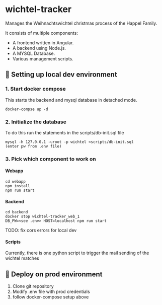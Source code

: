 # wichtel-tracker
Manages the Weihnachtswichtel christmas process of the Happel Family.

It consists of multiple components:
- A frontend written in Angular. 
- A backend using Node.js.
- A MYSQL Database.
- Various management scripts.


## 🚶 Setting up local dev environment

### 1. Start docker compose

This starts the backend and mysql database in detached mode.
```
docker-compse up -d
```

### 2. Initialize the database

To do this run the statements in the scripts/db-init.sql file
```
mysql -h 127.0.0.1 -uroot -p wichtel <scripts/db-init.sql
(enter pw from .env file)
```

### 3. Pick which component to work on

#### Webapp
```
cd webapp
npm install
npm run start
```

#### Backend
```
cd backend
docker stop wichtel-tracker_web_1
DB_PW=<see .env> HOST=localhost npm run start
```
TODO: fix cors errors for local dev

#### Scripts
Currently, there is one python script to trigger the mail sending of the wichtel matches

## 🏃 Deploy on prod environment

1. Clone git repository
2. Modify .env file with prod credentials 
3. follow docker-compose setup above
